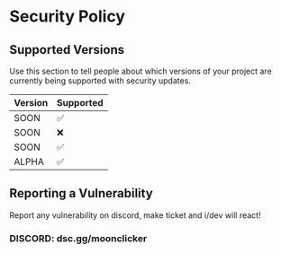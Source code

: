 # Security Policy

## Supported Versions

Use this section to tell people about which versions of your project are
currently being supported with security updates.

| Version | Supported          |
| ------- | ------------------ |
| SOON    | :white_check_mark: |
| SOON    | :x:                |
| SOON    | :white_check_mark: |
| ALPHA   | :white_check_mark: |

## Reporting a Vulnerability

Report any vulnerability on discord, make ticket and i/dev will react!

### DISCORD: dsc.gg/moonclicker

